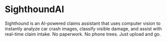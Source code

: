 # SighthoundAI
Sighthound is an AI-powered claims assistant that uses computer vision to instantly analyze car crash images, classify visible damage, and assist with real-time claim intake. No paperwork. No phone trees. Just upload and go.
